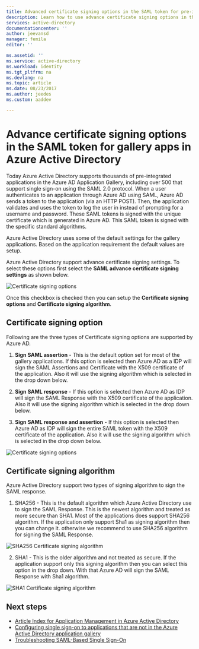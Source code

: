 ```yaml
---
title: Advanced certificate signing options in the SAML token for pre-integrated apps in Azure Active Directory | Microsoft Docs
description: Learn how to use advance certificate signing options in the SAML token for pre-integrated apps in Azure Active Directory
services: active-directory
documentationcenter: ''
author: jeevansd
manager: femila
editor: ''

ms.assetid: ''
ms.service: active-directory
ms.workload: identity
ms.tgt_pltfrm: na
ms.devlang: na
ms.topic: article
ms.date: 08/23/2017
ms.author: jeedes
ms.custom: aaddev

---
```

# Advance certificate signing options in the SAML token for gallery apps in Azure Active Directory
Today Azure Active Directory supports thousands of pre-integrated applications in the Azure AD Application Gallery, including over 500 that support single sign-on using the SAML 2.0 protocol. When a user authenticates to an application through Azure AD using SAML, Azure AD sends a token to the application (via an HTTP POST). Then, the application validates and uses the token to log the user in instead of prompting for a username and password. These SAML tokens is signed with the unique certificate which is generated in Azure AD. This SAML token is signed with the specific standard algorithms.

Azure Active Directory uses some of the default settings for the gallery applications. Based on the application requirement the default values are setup. 

Azure Active Directory support advance certificate signing settings. To select these options first select the **SAML advance certificate signing settings** as shown below.

![Certificate signing options][1]

Once this checkbox is checked then you can setup the **Certificate signing options** and **Certificate signing algorithm**.

## Certificate signing option

Following are the three types of Certificate signing options are supported by Azure AD.

1. **Sign SAML assertion** - This is the default option set for most of the gallery applications. If this option is selected then Azure AD as a IDP will sign the SAML Assertions and Certificate with the X509 certificate of the application. Also it will use the signing algorithm which is selected in the drop down below.

2. **Sign SAML response** - If this option is selected then Azure AD as IDP will sign the SAML Response with the X509 certificate of the application. Also it will use the signing algorithm which is selected in the drop down below.

3. **Sign SAML response and assertion** - If this option is selected then Azure AD as IDP will sign the entire SAML token with the X509 certificate of the application. Also it will use the signing algorithm which is selected in the drop down below.

![Certificate signing options][4]

## Certificate signing algorithm

Azure Active Directory support two types of signing algorithm to sign the SAML response.

1. SHA256 - This is the default algorithm which Azure Active Directory use to sign the SAML Response. This is the newest algorithm and treated as more secure than SHA1. Most of the applications does support SHA256 algorithm. If the application only support Sha1 as signing algorithm then you can change it. otherwise we recommend to use SHA256 algorithm for signing the SAML Response.

![SHA256 Certificate signing algorithm][3]

2. SHA1 - This is the older algorithm and not treated as secure. If the application support only this signing algorithm then you can select this option in the drop down. With that Azure AD will sign the SAML Response with Sha1 algorithm.

![SHA1 Certificate signing algorithm][2]

## Next steps
* [Article Index for Application Management in Azure Active Directory](../active-directory-apps-index.md)
* [Configuring single sign-on to applications that are not in the Azure Active Directory application gallery](../active-directory-saas-custom-apps.md)
* [Troubleshooting SAML-Based Single Sign-On](active-directory-saml-debugging.md)

<!--Image references-->

[1]: ./media/azure-active-directory-enterprise-apps-advance-certificate-options/saml-advance-certificate.png
[2]: ./media/azure-active-directory-enterprise-apps-advance-certificate-options/saml-signing-algo-sha1.png
[3]: ./media/azure-active-directory-enterprise-apps-advance-certificate-options/saml-signing-algo-sha256.png
[4]: ./media/azure-active-directory-enterprise-apps-advance-certificate-options/saml-signing-options.png